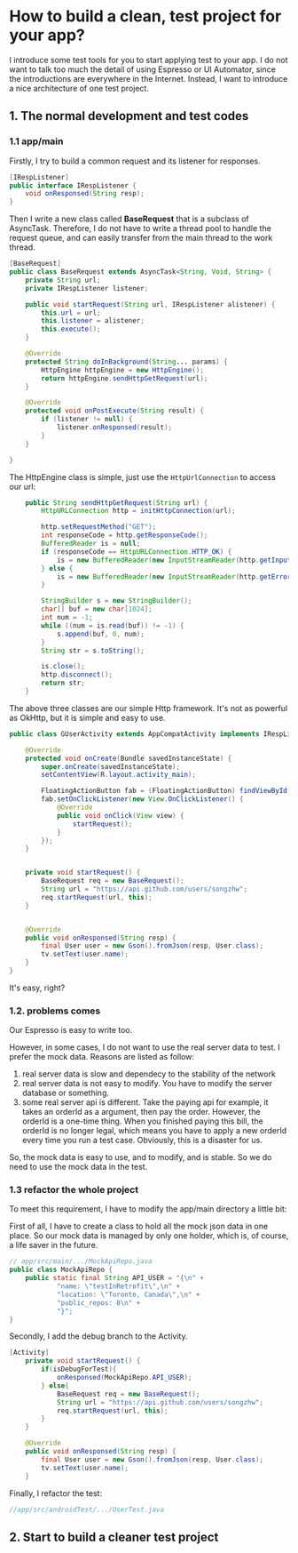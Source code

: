 # How to build a clean, test project for your app?

I introduce some test tools for you to start applying test to your app.  I do not want to talk too much the detail of using Espresso or UI Automator, since the introductions are everywhere in the Internet. Instead, I want to introduce a nice architecture of one test project.


## 1. The normal development and test codes
### 1.1 app/main

Firstly, I try to build a common request and its listener for responses.

```java
[IRespListener]
public interface IRespListener {
    void onResponsed(String resp);
}
```

Then I write a new class called **BaseRequest** that is a subclass of AsyncTask. Therefore, I do not have to write a thread pool to handle the request queue, and can easily transfer from the main thread to the work thread. 

```java
[BaseRequest]
public class BaseRequest extends AsyncTask<String, Void, String> {
    private String url;
    private IRespListener listener;

    public void startRequest(String url, IRespListener alistener) {
        this.url = url;
        this.listener = alistener;
        this.execute();
    }

    @Override
    protected String doInBackground(String... params) {
        HttpEngine httpEngine = new HttpEngine();
        return httpEngine.sendHttpGetRequest(url);
    }

    @Override
    protected void onPostExecute(String result) {
        if (listener != null) {
            listener.onResponsed(result);
        }
    }

}
```

The HttpEngine class is simple, just use the ```HttpUrlConnection``` to access our url:

```java
    public String sendHttpGetRequest(String url) {
        HttpURLConnection http = initHttpConnection(url);

        http.setRequestMethod("GET");
        int responseCode = http.getResponseCode();
        BufferedReader is = null;
        if (responseCode == HttpURLConnection.HTTP_OK) {
            is = new BufferedReader(new InputStreamReader(http.getInputStream()));
        } else {
            is = new BufferedReader(new InputStreamReader(http.getErrorStream()));
        }

        StringBuilder s = new StringBuilder();
        char[] buf = new char[1024];
        int num = -1;
        while ((num = is.read(buf)) != -1) {
            s.append(buf, 0, num);
        }
        String str = s.toString();

        is.close();
        http.disconnect();
        return str;
    }
```

The above three classes are our simple Http framework. It's not as powerful as OkHttp, but it is simple and easy to use. 

```java
public class GUserActivity extends AppCompatActivity implements IRespListener {

    @Override
    protected void onCreate(Bundle savedInstanceState) {
        super.onCreate(savedInstanceState);
        setContentView(R.layout.activity_main);

        FloatingActionButton fab = (FloatingActionButton) findViewById(R.id.fab);
        fab.setOnClickListener(new View.OnClickListener() {
            @Override
            public void onClick(View view) {
                startRequest();
            }
        });
    }


    private void startRequest() {
    	BaseRequest req = new BaseRequest();
        String url = "https://api.github.com/users/songzhw";
        req.startRequest(url, this);
    }


    @Override
    public void onResponsed(String resp) {
        final User user = new Gson().fromJson(resp, User.class);
        tv.setText(user.name);
    }
}
```

It's easy, right?

###  1.2. problems comes
Our Espresso is easy to write too. 

However, in some cases, I do not want to use the real server data to test. I prefer the mock data. Reasons are listed as follow:
1. real server data is slow and dependecy to the stability of the network
2. real server data is not easy to modify. You have to modify the server database or something. 
3. some real server api is different. Take the paying api for example, it takes an orderId as a argument, then pay the order. However, the orderId is a one-time thing. When you finished paying this bill, the orderId is no longer legal, which means you have to apply a new orderId every time you run a test case. Obviously, this is a disaster for us. 

So, the mock data is easy to use, and to modify, and is stable. So we do need to use the mock data in the test. 


### 1.3 refactor the whole project
To meet this requirement, I have to modify the app/main directory a little bit:

First of all, I have to create a class to hold all the mock json data in one place. So our mock data is managed by only one holder, which is, of course, a life saver in the future. 

```java
// app/src/main/.../MockApiRepo.java
public class MockApiRepo {
    public static final String API_USER = "{\n" +
            "name: \"testInRetrofit\",\n" +
            "location: \"Toronto, Canada\",\n" +
            "public_repos: 8\n" +
            "}";
}
```

Secondly, I add the debug branch to the Activity. 

```java
[Activity]
    private void startRequest() {
    	if(isDebugForTest){
    		onResponsed(MockApiRepo.API_USER);
    	} else{
	    	BaseRequest req = new BaseRequest();
	        String url = "https://api.github.com/users/songzhw";
	        req.startRequest(url, this);
        }
    }

    @Override
    public void onResponsed(String resp) {
        final User user = new Gson().fromJson(resp, User.class);
        tv.setText(user.name);
    } 
```

Finally, I refactor the test:

```java
//app/src/androidTest/.../UserTest.java


```

## 2. Start to build a cleaner test project

```java

```
